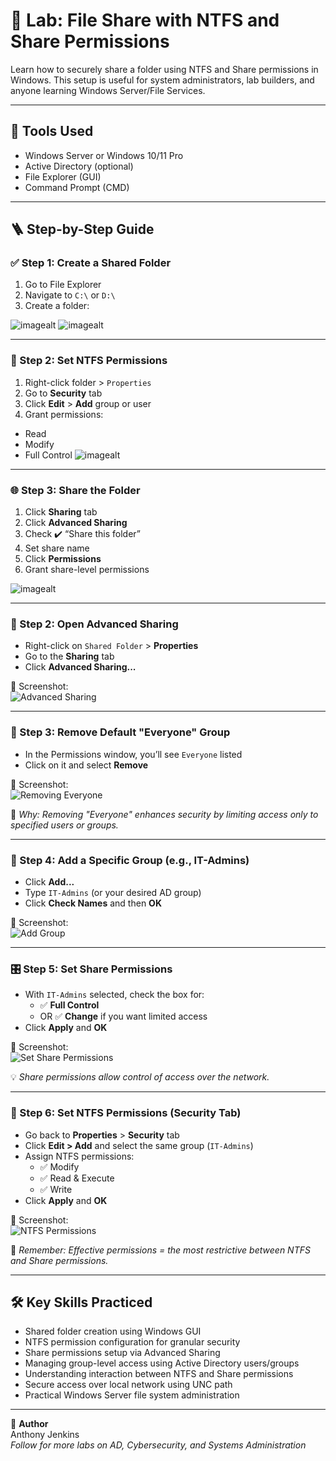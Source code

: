 # 📂 Lab: File Share with NTFS and Share Permissions

Learn how to securely share a folder using NTFS and Share permissions in Windows. This setup is useful for system administrators, lab builders, and anyone learning Windows Server/File Services.

---

## 🧰 Tools Used

- Windows Server or Windows 10/11 Pro
- Active Directory (optional)
- File Explorer (GUI)
- Command Prompt (CMD)

---

## 🪜 Step-by-Step Guide

### ✅ Step 1: Create a Shared Folder

1. Go to File Explorer
2. Navigate to `C:\` or `D:\`
3. Create a folder:

![imagealt](https://github.com/techtracker619/serverfiles/blob/b2ed30ff913c89793a1a5eabddcb5896c415fecf/screenshots/VirtualBox_AC-DC-SERVER_27_06_2025_18_23_28.png)
![imagealt](https://github.com/techtracker619/serverfiles/blob/c73591291073e4da5c73eaaf3cb8236a078d55ab/screenshots/VirtualBox_AC-DC-SERVER_27_06_2025_18_33_20.png)


---

### 🔐 Step 2: Set NTFS Permissions

1. Right-click folder > `Properties`
2. Go to **Security** tab
3. Click **Edit** > **Add** group or user
4. Grant permissions:
- Read
- Modify
- Full Control
![imagealt](https://github.com/techtracker619/serverfiles/blob/2a0be2f83b369acda0295b43608521d00ddc4408/screenshots/VirtualBox_AC-DC-SERVER_27_06_2025_18_36_51.png)


---

### 🌐 Step 3: Share the Folder

1. Click **Sharing** tab
2. Click **Advanced Sharing**
3. Check ✔️ “Share this folder”
4. Set share name
5. Click **Permissions**
6. Grant share-level permissions

![imagealt](https://github.com/techtracker619/serverfiles/blob/19f28ed70122a21cc2d1f95bc263bf75bd6b6abb/screenshots/VirtualBox_AC-DC-SERVER_27_06_2025_18_31_43.png)


---
### 🔐 Step 2: Open Advanced Sharing

- Right-click on `Shared Folder` > **Properties**
- Go to the **Sharing** tab
- Click **Advanced Sharing...**

📸 Screenshot:  
![Advanced Sharing](./screenshots/VirtualBox_AC-DC-SERVER_27_06_2025_18_50_58.png)

---

### 🚫 Step 3: Remove Default "Everyone" Group

- In the Permissions window, you’ll see `Everyone` listed
- Click on it and select **Remove**

📸 Screenshot:  
![Removing Everyone](./screenshots/VirtualBox_AC-DC-SERVER_27_06_2025_18_52_25.png)

🧠 *Why: Removing "Everyone" enhances security by limiting access only to specified users or groups.*

---

### 👥 Step 4: Add a Specific Group (e.g., IT-Admins)

- Click **Add...**
- Type `IT-Admins` (or your desired AD group)
- Click **Check Names** and then **OK**

📸 Screenshot:  
![Add Group](./screenshots/VirtualBox_AC-DC-SERVER_27_06_2025_18_53_06.png)

---

### 🎛️ Step 5: Set Share Permissions

- With `IT-Admins` selected, check the box for:
  - ✅ **Full Control**
  - OR ✅ **Change** if you want limited access
- Click **Apply** and **OK**

📸 Screenshot:  
![Set Share Permissions](./screenshots/VirtualBox_AC-DC-SERVER_27_06_2025_18_54_20.png)

💡 *Share permissions allow control of access over the network.*

---

### 🧱 Step 6: Set NTFS Permissions (Security Tab)

- Go back to **Properties** > **Security** tab
- Click **Edit > Add** and select the same group (`IT-Admins`)
- Assign NTFS permissions:
  - ✅ Modify
  - ✅ Read & Execute
  - ✅ Write
- Click **Apply** and **OK**

📸 Screenshot:  
![NTFS Permissions](./screenshots/VirtualBox_AC-DC-SERVER_27_06_2025_18_38_45.png)

🧠 *Remember: Effective permissions = the most restrictive between NTFS and Share permissions.*


---

## 🛠️ Key Skills Practiced

- Shared folder creation using Windows GUI
- NTFS permission configuration for granular security
- Share permissions setup via Advanced Sharing
- Managing group-level access using Active Directory users/groups
- Understanding interaction between NTFS and Share permissions
- Secure access over local network using UNC path
- Practical Windows Server file system administration

---

🤝 **Author**  
Anthony Jenkins  
*Follow for more labs on AD, Cybersecurity, and Systems Administration*


